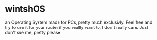 # wintshOS
an Operating System made for PCs, pretty much exclusivly. Feel free and try to use it for your router if you reallly want to, I don't really care. Just don't sue me, pretty please
